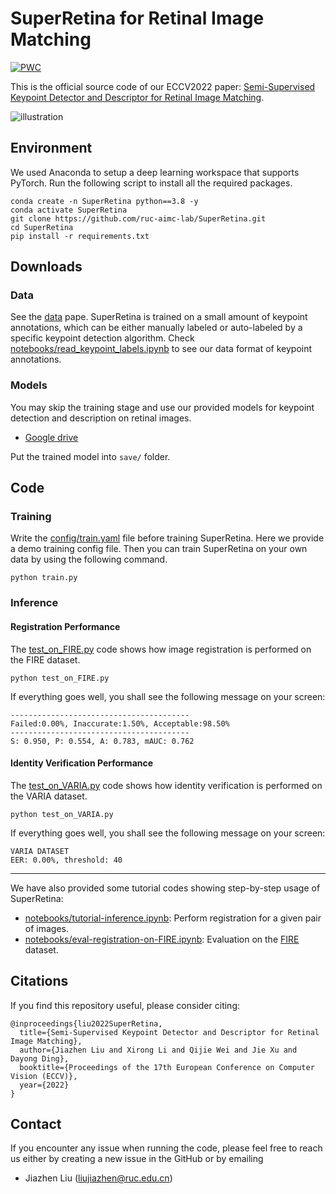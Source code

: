 # SuperRetina for Retinal Image Matching

[![PWC](https://img.shields.io/endpoint.svg?url=https://paperswithcode.com/badge/semi-supervised-keypoint-detector-and/image-registration-on-fire)](https://paperswithcode.com/sota/image-registration-on-fire?p=semi-supervised-keypoint-detector-and)

This is the official source code of our ECCV2022 paper: [Semi-Supervised Keypoint Detector and Descriptor for Retinal Image Matching](https://arxiv.org/abs/2207.07932).

![illustration](./image/illustration.png)

## Environment
We used Anaconda to setup a deep learning workspace that supports PyTorch. Run the following script to install all the required packages.

``` conda
conda create -n SuperRetina python==3.8 -y
conda activate SuperRetina
git clone https://github.com/ruc-aimc-lab/SuperRetina.git
cd SuperRetina
pip install -r requirements.txt
```

## Downloads

### Data
See the [data](data) pape. SuperRetina is trained on a small amount of keypoint annotations, which can be either manually labeled or auto-labeled by a specific keypoint detection algorithm. Check [notebooks/read_keypoint_labels.ipynb](notebooks/read_keypoint_labels.ipynb) to see our data format of keypoint annotations.

### Models

You may skip the training stage and use our provided models for keypoint detection and description on retinal images.
+ [Google drive](https://drive.google.com/drive/folders/1h-MH3wEiN7BoLyMRjF1OAwABKqq6gVFL?usp=sharing)

Put the trained model into `save/` folder.


## Code

### Training 

Write the [config/train.yaml](config/train.yaml) file before training SuperRetina. Here we provide a demo training config file. Then you can train SuperRetina on your own data by using the following command.

```
python train.py
```

### Inference

#### Registration Performance
The [test_on_FIRE.py](test_on_FIRE.py) code shows how image registration is performed on the FIRE dataset.
```
python test_on_FIRE.py
```
If everything goes well, you shall see the following message on your screen:
```
----------------------------------------
Failed:0.00%, Inaccurate:1.50%, Acceptable:98.50%
----------------------------------------
S: 0.950, P: 0.554, A: 0.783, mAUC: 0.762
```

#### Identity Verification Performance

The [test_on_VARIA.py](./test_on_VARIA.py) code shows how identity verification is performed on the VARIA dataset.
```
python test_on_VARIA.py
```
If everything goes well, you shall see the following message on your screen:
```
VARIA DATASET
EER: 0.00%, threshold: 40
```

---

We have also provided some tutorial codes showing step-by-step usage of SuperRetina:
+ [notebooks/tutorial-inference.ipynb](notebooks/tutorial-inference.ipynb): Perform registration for a given pair of images.
+ [notebooks/eval-registration-on-FIRE.ipynb](notebooks/eval-registration-on-FIRE.ipynb): Evaluation on the [FIRE](https://projects.ics.forth.gr/cvrl/fire/) dataset.

## Citations
If you find this repository useful, please consider citing:
```
@inproceedings{liu2022SuperRetina,
  title={Semi-Supervised Keypoint Detector and Descriptor for Retinal Image Matching},
  author={Jiazhen Liu and Xirong Li and Qijie Wei and Jie Xu and Dayong Ding},
  booktitle={Proceedings of the 17th European Conference on Computer Vision (ECCV)},
  year={2022}
}
```

## Contact
If you encounter any issue when running the code, please feel free to reach us either by creating a new issue in the GitHub or by emailing

+ Jiazhen Liu (liujiazhen@ruc.edu.cn)

